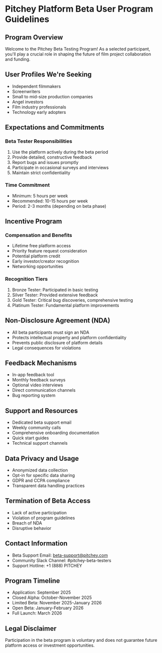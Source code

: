 # Pitchey Platform Beta User Program Guidelines

## Program Overview
Welcome to the Pitchey Beta Testing Program! As a selected participant, you'll play a crucial role in shaping the future of film project collaboration and funding.

## User Profiles We're Seeking
- Independent filmmakers
- Screenwriters
- Small to mid-size production companies
- Angel investors
- Film industry professionals
- Technology early adopters

## Expectations and Commitments

### Beta Tester Responsibilities
1. Use the platform actively during the beta period
2. Provide detailed, constructive feedback
3. Report bugs and issues promptly
4. Participate in occasional surveys and interviews
5. Maintain strict confidentiality

### Time Commitment
- Minimum: 5 hours per week
- Recommended: 10-15 hours per week
- Period: 2-3 months (depending on beta phase)

## Incentive Program

### Compensation and Benefits
- Lifetime free platform access
- Priority feature request consideration
- Potential platform credit
- Early investor/creator recognition
- Networking opportunities

### Recognition Tiers
1. Bronze Tester: Participated in basic testing
2. Silver Tester: Provided extensive feedback
3. Gold Tester: Critical bug discoveries, comprehensive testing
4. Platinum Tester: Fundamental platform improvements

## Non-Disclosure Agreement (NDA)
- All beta participants must sign an NDA
- Protects intellectual property and platform confidentiality
- Prevents public disclosure of platform details
- Legal consequences for violations

## Feedback Mechanisms
- In-app feedback tool
- Monthly feedback surveys
- Optional video interviews
- Direct communication channels
- Bug reporting system

## Support and Resources
- Dedicated beta support email
- Weekly community calls
- Comprehensive onboarding documentation
- Quick start guides
- Technical support channels

## Data Privacy and Usage
- Anonymized data collection
- Opt-in for specific data sharing
- GDPR and CCPA compliance
- Transparent data handling practices

## Termination of Beta Access
- Lack of active participation
- Violation of program guidelines
- Breach of NDA
- Disruptive behavior

## Contact Information
- Beta Support Email: beta-support@pitchey.com
- Community Slack Channel: #pitchey-beta-testers
- Support Hotline: +1 (888) PITCHEY

## Program Timeline
- Application: September 2025
- Closed Alpha: October-November 2025
- Limited Beta: November 2025-January 2026
- Open Beta: January-February 2026
- Full Launch: March 2026

## Legal Disclaimer
Participation in the beta program is voluntary and does not guarantee future platform access or investment opportunities.